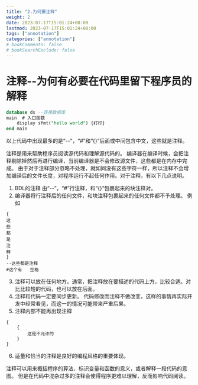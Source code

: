 ```yaml
---
title: "2.为何要注释"
weight: 2
date: 2023-07-17T15:01:24+08:00
lastmod: 2023-07-17T15:01:24+08:00
tags: ["annotation"]
categories: ["annotation"]
# bookComments: false
# bookSearchExclude: false
---
```


# 注释--为何有必要在代码里留下程序员的解释


```sql
database ds --连接数据库
main  # 入口函数
    display sfmt("hello world") {打印}
end main
```
以上代码中出现最多的是“--”，“#”和“{}”后面或中间包含中文，这些就是注释。

注释是用来帮助程序员阅读源代码和理解源代码的。
编译器在编译时候，会把注释剔除掉然后再进行编译，当前编译器是不会修改源文件，这些都是在内存中完成。
由于对于注释部分忽略不处理，就如同没有这些字符一样，所以注释不会增加编译后的文件长度，对程序运行不起任何作用。对于注释，有以下几点说明。

1. BDL的注释 由“--”，“#”行注释，和“{}”包裹起来的块注释对。
2. 编译器将行注释后的任何文件，和块注释包裹起来的任何文件都不予处理。
例如
```
{
这
些
都
是
注
释
}
--这些都是注释
#这个有   空格    
```
3. 注释可以放在任何地方。通常，把注释放在要描述的代码上方，比较合适。对比比较短的代码，也可以放在后面。
4. 注释和代码一定要同步更新。
代码修改而注释不做改变，这样的事情再实际开发中经常看见，而这一的情况可能带来严重后果。
5. 注释内部不能再出现注释
```
{
    {
        这是不允许的
    }
}
```
6. 适量和恰当的注释是良好的编程风格的重要体现。

注释可以用来概括程序的算法、标识变量和函数的意义，或者解释一段代码的意图。
但是在代码中混杂过多的注释会使得程序更难以理解，反而影响代码阅读。